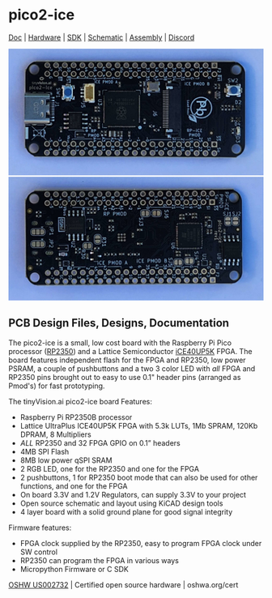 # pico2-ice

[Doc](http://pico2-ice.tinyvision.ai/)
| [Hardware](https://github.com/tinyvision-ai-inc/pico2-ice)
| [SDK](https://github.com/tinyvision-ai-inc/pico-ice-sdk)
| [Schematic](https://raw.githubusercontent.com/tinyvision-ai-inc/pico2-ice/docs/Board/Rev1/pico2-ice.pdf)
| [Assembly](https://htmlpreview.github.io/?https://github.com/tinyvision-ai-inc/pico2-ice/blob/docs/Board/Rev1/bom/pico2-ice_ibom.html)
| [Discord](https://discord.gg/t2CzbAYeD2)

![](Docs/images/pico2_ice_front.jpg)
![](Docs/images/pico2_ice_back.jpg)

## PCB Design Files, Designs, Documentation

The pico2-ice is a small, low cost board with the Raspberry Pi Pico processor ([RP2350](https://www.raspberrypi.com/documentation/microcontrollers/silicon.html#rp2350)) and a Lattice Semiconductor [iCE40UP5K](https://www.latticesemi.com/en/Products/FPGAandCPLD/iCE40UltraPlus) FPGA. The board features independent flash for the FPGA and RP2350, low power PSRAM, a couple of pushbuttons and a two 3 color LED with _all_ FPGA and RP2350 pins brought out to easy to use 0.1" header pins (arranged as Pmod's) for fast prototyping.

The tinyVision.ai pico2-ice board Features:

* Raspberry Pi RP2350B processor
* Lattice UltraPlus ICE40UP5K FPGA with 5.3k LUTs, 1Mb SPRAM, 120Kb DPRAM, 8 Multipliers
* _ALL_ RP2350 and 32 FPGA GPIO on 0.1” headers
* 4MB SPI Flash
* 8MB low power qSPI SRAM
* 2 RGB LED, one for the RP2350 and one for the FPGA
* 2 pushbuttons, 1 for RP2350 boot mode that can also be used for other functions, and one for the FPGA
* On board 3.3V and 1.2V Regulators, can supply 3.3V to your project
* Open source schematic and layout using KiCAD design tools
* 4 layer board with a solid ground plane for good signal integrity

Firmware features:

* FPGA clock supplied by the RP2350, easy to program FPGA clock under SW control
* RP2350 can program the FPGA in various ways
* Micropython Firmware or C SDK

[OSHW US002732](https://certification.oshwa.org/us002732.html) | Certified open source hardware | oshwa.org/cert
